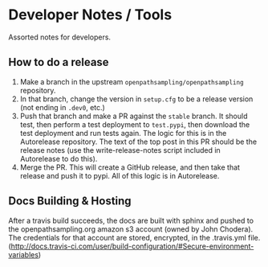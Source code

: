 Developer Notes / Tools
=======================

Assorted notes for developers.

How to do a release
-------------------

1. Make a branch in the upstream `openpathsampling/openpathsampling`
   repository.
2. In that branch, change the version in `setup.cfg` to be a release version
   (not ending in `.dev0`, etc.)
3. Push that branch and make a PR against the `stable` branch. It should test,
   then perform a test deployment to `test.pypi`, then download the test
   deployment and run tests again. The logic for this is in the Autorelease
   repository. The text of the top post in this PR should be the release notes
   (use the write-release-notes script included in Autorelease to do this).
4. Merge the PR. This will create a GitHub release, and then take that release
   and push it to pypi. All of this logic is in Autorelease.


Docs Building & Hosting
-----------------------

After a travis build succeeds, the docs are built with sphinx and pushed to
the openpathsampling.org amazon s3 account (owned by John Chodera). The
credentials for that account are stored, encrypted, in the .travis.yml file.
(http://docs.travis-ci.com/user/build-configuration/#Secure-environment-variables)
